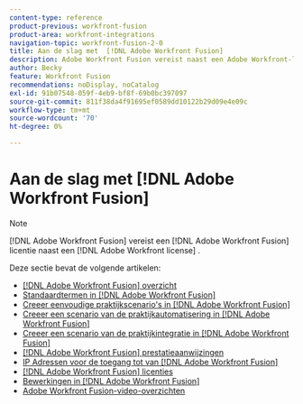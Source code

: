 ```yaml
---
content-type: reference
product-previous: workfront-fusion
product-area: workfront-integrations
navigation-topic: workfront-fusion-2-0
title: Aan de slag met  [!DNL Adobe Workfront Fusion]
description: Adobe Workfront Fusion vereist naast een Adobe Workfront-licentie een Adobe Workfront Fusion-licentie.
author: Becky
feature: Workfront Fusion
recommendations: noDisplay, noCatalog
exl-id: 91b07548-059f-4eb9-bf8f-69b0bc397097
source-git-commit: 811f38da4f91695ef0589dd10122b29d09e4e09c
workflow-type: tm+mt
source-wordcount: '70'
ht-degree: 0%

---
```


# Aan de slag met [!DNL Adobe Workfront Fusion]

>[!NOTE]
>
>[!DNL Adobe Workfront Fusion] vereist een [!DNL Adobe Workfront Fusion] licentie naast een [!DNL Adobe Workfront license] .

Deze sectie bevat de volgende artikelen:

* [[!DNL Adobe Workfront Fusion] overzicht](../../workfront-fusion/get-started/workfront-fusion-overview.md)
* [Standaardtermen in  [!DNL Adobe Workfront Fusion]](../../workfront-fusion/get-started/basic-terms.md)
* [Creeer eenvoudige praktijkscenario&#39;s in  [!DNL Adobe Workfront Fusion]](/help/quicksilver/workfront-fusion/get-started/build-practice-scenarios/create-practice-scenarios.md)
* [Creeer een scenario van de praktijkautomatisering in  [!DNL Adobe Workfront Fusion]](../../workfront-fusion/get-started/create-a-practice-automation-scenario.md)
* [Creeer een scenario van de praktijkintegratie in  [!DNL Adobe Workfront Fusion]](../../workfront-fusion/get-started/create-a-practice-scenario.md)
* [[!DNL Adobe Workfront Fusion] prestatieaanwijzingen](../../workfront-fusion/get-started/fusion-performance-guardrails.md)
* [IP Adressen voor de toegang tot van  [!DNL Adobe Workfront Fusion]](../../workfront-fusion/get-started/ip-addresses-for-fusion.md)
* [[!DNL Adobe Workfront Fusion] licenties](../../workfront-fusion/get-started/license-automation-vs-integration.md)
* [Bewerkingen in  [!DNL Adobe Workfront Fusion]](../../workfront-fusion/get-started/operations-in-workfront-fusion.md)
* [Adobe Workfront Fusion-video-overzichten](/help/quicksilver/workfront-fusion/get-started/fusion-basics-videos.md)
